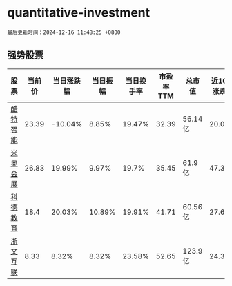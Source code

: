 # quantitative-investment

`最后更新时间：2024-12-16 11:48:25 +0800`

## 强势股票

|股票|当前价|当日涨跌幅|当日振幅|当日换手率|市盈率TTM|总市值|近10日涨跌幅|
|----|----|----|----|----|----|----|----|
|[酷特智能](https://xueqiu.com/S/SZ300840)|23.39|-10.04%|8.85%|19.47%|32.39|56.14亿|20.01%|
|[米奥会展](https://xueqiu.com/S/SZ300795)|26.83|19.99%|9.97%|19.7%|35.45|61.9亿|47.34%|
|[科德教育](https://xueqiu.com/S/SZ300192)|18.4|20.03%|10.89%|19.91%|41.71|60.56亿|27.6%|
|[浙文互联](https://xueqiu.com/S/SH600986)|8.33|8.32%|8.32%|23.58%|52.65|123.9亿|24.33%|
